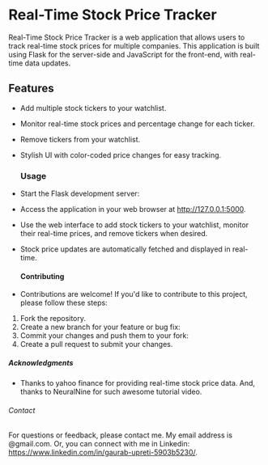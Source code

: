 # Real-Time Stock Price Tracker

Real-Time Stock Price Tracker is a web application that allows users to track real-time stock prices for multiple companies. This application is built using Flask for the server-side and JavaScript for the front-end, with real-time data updates.

## Features
- Add multiple stock tickers to your watchlist.
- Monitor real-time stock prices and percentage change for each ticker.
- Remove tickers from your watchlist.
- Stylish UI with color-coded price changes for easy tracking.

  ### Usage
- Start the Flask development server:
- Access the application in your web browser at http://127.0.0.1:5000.
- Use the web interface to add stock tickers to your watchlist, monitor their real-time prices, and remove     tickers when desired.
- Stock price updates are automatically fetched and displayed in real-time.

  #### Contributing
- Contributions are welcome! If you'd like to contribute to this project, please follow these steps:
1. Fork the repository.
2. Create a new branch for your feature or bug fix:
3. Commit your changes and push them to your fork:
4. Create a pull request to submit your changes.

##### Acknowledgments
- Thanks to yahoo finance for providing real-time stock price data. And, thanks to NeuralNine for such awesome tutorial video.

###### Contact
For questions or feedback, please contact me. My email address is  @gmail.com. Or, you can connect with me in Linkedin: https://www.linkedin.com/in/gaurab-upreti-5903b5230/.
